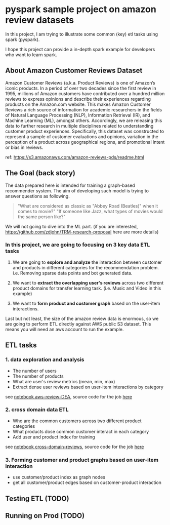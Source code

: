 # pyspark sample project on amazon review datasets

In this project, I am trying to illustrate some common (key) etl tasks using spark (pyspark).

I hope this project can provide a in-depth spark example for developers who want to learn spark.

## About Amazon Customer Reviews Dataset

Amazon Customer Reviews (a.k.a. Product Reviews) is one of Amazon’s iconic products. In a period of over two decades since the first review in 1995, millions of Amazon customers have contributed over a hundred million reviews to express opinions and describe their experiences regarding products on the Amazon.com website. This makes Amazon Customer Reviews a rich source of information for academic researchers in the fields of Natural Language Processing (NLP), Information Retrieval (IR), and Machine Learning (ML), amongst others. Accordingly, we are releasing this data to further research in multiple disciplines related to understanding customer product experiences. Specifically, this dataset was constructed to represent a sample of customer evaluations and opinions, variation in the perception of a product across geographical regions, and promotional intent or bias in reviews.

ref: https://s3.amazonaws.com/amazon-reviews-pds/readme.html

## The Goal (back story)

The data prepared here is intended for training a graph-based recommender system. The aim of developing such model is trying to answer questions as following.

> "What are considered as classic as "Abbey Road (Beatles)" when it comes to movie?"
> "If someone like Jazz, what types of movies would the same person like?"

We will not going to dive into the ML part. (if you are interested, https://github.com/zdjohn/TRM-research-proposal here are more details)

### In this project, we are going to focusing on 3 key data ETL tasks

1. We are going to **explore and analyze** the interaction between customer and products in different categories for the recommendation problem. i.e. Removing sparse data points and bot generated data.

2. We want to **extract the overlapping user's reviews** across two different product domains for transfer learning task. (i.e. Music and Video in this example)

3. We want to **form product and customer graph** based on the user-item interactions.

Last but not least, the size of the amazon review data is enormous, so we are going to perform ETL directly against AWS public S3 dataset. This means you will need an aws account to run the example.

## ETL tasks

### 1. data exploration and analysis

- The number of users
- The number of products
- What are user's review metrics (mean, min, max)
- Extract dense user reviews based on user-item interactions by category

see [notebook aws-review-DEA](./notebook/aws-review-DEA.ipynb), source code for the job [here](./src/amazon_reviews)

### 2. cross domain data ETL

- Who are the common customers across two different product categories
- What products dose common customer interact in each category
- Add user and product index for training

see [notebook cross-domain-reviews](./notebook/cross-domain-reviews.ipynb),
source code for the job [here](./src/cross_domain_reviews)

### 3. Forming customer and product graphs based on user-item interaction

- use customer/product index as graph nodes
- get all customer/product edges based on customer-product interaction

## Testing ETL (TODO)

## Running on Prod (TODO)
